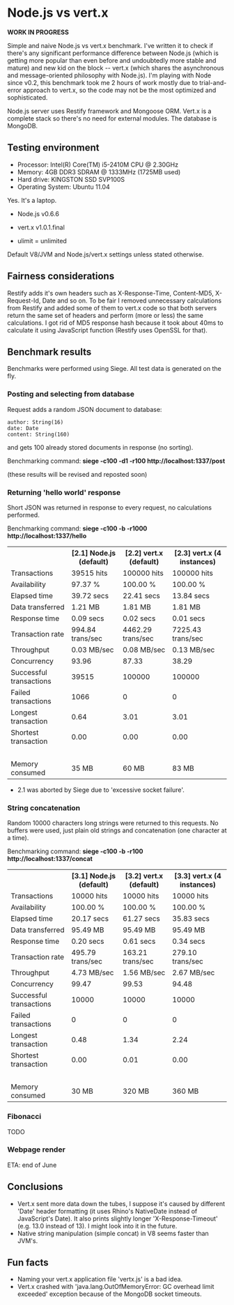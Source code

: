 Node.js vs vert.x
=================

**WORK IN PROGRESS**

Simple and naive Node.js vs vert.x benchmark. I've written it to check if there's any significant performance difference between Node.js (which is getting more popular than even before and undoubtedly more stable and mature) and new kid on the block -- vert.x (which shares the asynchronous and message-oriented philosophy with Node.js). I'm playing with Node since v0.2, this benchmark took me 2 hours of work mostly due to trial-and-error approach to vert.x, so the code may not be the most optimized and sophisticated.

Node.js server uses Restify framework and Mongoose ORM. Vert.x is a complete stack so there's no need for external modules. The database is MongoDB.

Testing environment
-------------------

* Processor: Intel(R) Core(TM) i5-2410M CPU @ 2.30GHz
* Memory: 4GB DDR3 SDRAM @ 1333MHz (1725MB used)
* Hard drive: KINGSTON SSD SVP100S
* Operating System: Ubuntu 11.04

Yes. It's a laptop.

* Node.js v0.6.6
* vert.x v1.0.1.final

* ulimit = unlimited

Default V8/JVM and Node.js/vert.x settings unless stated otherwise.

Fairness considerations
-----------------------

Restify adds it's own headers such as X-Response-Time, Content-MD5, X-Request-Id, Date and so on. To be fair I removed unnecessary calculations from Restify and added some of them to vert.x code so that both servers return the same set of headers and perform (more or less) the same calculations. I got rid of MD5 response hash because it took about 40ms to calculate it using JavaScript function (Restify uses OpenSSL for that).

Benchmark results
-----------------

Benchmarks were performed using Siege. All test data is generated on the fly.

### Posting and selecting from database

Request adds a random JSON document to database:

    author: String(16)
    date: Date
    content: String(160)

and gets 100 already stored documents in response (no sorting).

Benchmarking command: **siege -c100 -d1 -r100 http://localhost:1337/post**

(these results will be revised and reposted soon)

### Returning 'hello world' response

Short JSON was returned in response to every request, no calculations performed.

Benchmarking command: **siege -c100 -b -r1000 http://localhost:1337/hello**

<table>
  <tr>
    <th></th>
    <th>[2.1] Node.js (default)</th>
    <th>[2.2] vert.x (default)</th>
    <th>[2.3] vert.x (4 instances)</th>
  </tr>
  <tr>
    <td>Transactions</td>
    <td>39515 hits</td>
    <td>100000 hits</td>
    <td>100000 hits</td>
  </tr>
  <tr>
    <td>Availability</td>
    <td>97.37 %</td>
    <td>100.00 %</td>
    <td>100.00 %</td>
  </tr>
  <tr>
    <td>Elapsed time</td>
    <td>39.72 secs</td>
    <td>22.41 secs</td>
    <td>13.84 secs</td>
  </tr>
  <tr>
    <td>Data transferred</td>
    <td>1.21 MB</td>
    <td>1.81 MB</td>
    <td>1.81 MB</td>
  </tr>
  <tr>
    <td>Response time</td>
    <td>0.09 secs</td>
    <td>0.02 secs</td>
    <td>0.01 secs</td>
  </tr>
  <tr>
    <td>Transaction rate</td>
    <td>994.84 trans/sec</td>
    <td>4462.29 trans/sec</td>
    <td>7225.43 trans/sec</td>
  </tr>
  <tr>
    <td>Throughput</td>
    <td>0.03 MB/sec</td>
    <td>0.08 MB/sec</td>
    <td>0.13 MB/sec</td>
  </tr>
  <tr>
    <td>Concurrency</td>
    <td>93.96</td>
    <td>87.33</td>
    <td>38.29</td>
  </tr>
  <tr>
    <td>Successful transactions</td>
    <td>39515</td>
    <td>100000</td>
    <td>100000</td>
  </tr>
  <tr>
    <td>Failed transactions</td>
    <td>1066</td>
    <td>0</td>
    <td>0</td>
  </tr>
  <tr>
    <td>Longest transaction</td>
    <td>0.64</td>
    <td>3.01</td>
    <td>3.01</td>
  </tr>
  <tr>
    <td>Shortest transaction</td>
    <td>0.00</td>
    <td>0.00</td>
    <td>0.00</td>
  </tr>
  <tr>
    <td>&nbsp;</td>
    <td>&nbsp;</td>
    <td>&nbsp;</td>
    <td>&nbsp;</td>
  </tr>
  <tr>
    <td>Memory consumed</td>
    <td>35 MB</td>
    <td>60 MB</td>
    <td>83 MB</td>
  </tr>
</table>

* 2.1 was aborted by Siege due to 'excessive socket failure'.

### String concatenation

Random 10000 characters long strings were returned to this requests. No buffers were used, just plain old strings and concatenation (one character at a time).

Benchmarking command: **siege -c100 -b -r100 http://localhost:1337/concat**

<table>
  <tr>
    <th></th>
    <th>[3.1] Node.js (default)</th>
    <th>[3.2] vert.x (default)</th>
    <th>[3.3] vert.x (4 instances)</th>
  </tr>
  <tr>
    <td>Transactions</td>
    <td>10000 hits</td>
    <td>10000 hits</td>
    <td>10000 hits</td>
  </tr>
  <tr>
    <td>Availability</td>
    <td>100.00 %</td>
    <td>100.00 %</td>
    <td>100.00 %</td>
  </tr>
  <tr>
    <td>Elapsed time</td>
    <td>20.17 secs</td>
    <td>61.27 secs</td>
    <td>35.83 secs</td>
  </tr>
  <tr>
    <td>Data transferred</td>
    <td>95.49 MB</td>
    <td>95.49 MB</td>
    <td>95.49 MB</td>
  </tr>
  <tr>
    <td>Response time</td>
    <td>0.20 secs</td>
    <td>0.61 secs</td>
    <td>0.34 secs</td>
  </tr>
  <tr>
    <td>Transaction rate</td>
    <td>495.79 trans/sec</td>
    <td>163.21 trans/sec</td>
    <td>279.10 trans/sec</td>
  </tr>
  <tr>
    <td>Throughput</td>
    <td>4.73 MB/sec</td>
    <td>1.56 MB/sec</td>
    <td>2.67 MB/sec</td>
  </tr>
  <tr>
    <td>Concurrency</td>
    <td>99.47</td>
    <td>99.53</td>
    <td>94.48</td>
  </tr>
  <tr>
    <td>Successful transactions</td>
    <td>10000</td>
    <td>10000</td>
    <td>10000</td>
  </tr>
  <tr>
    <td>Failed transactions</td>
    <td>0</td>
    <td>0</td>
    <td>0</td>
  </tr>
  <tr>
    <td>Longest transaction</td>
    <td>0.48</td>
    <td>1.34</td>
    <td>2.24</td>
  </tr>
  <tr>
    <td>Shortest transaction</td>
    <td>0.00</td>
    <td>0.01</td>
    <td>0.00</td>
  </tr>
  <tr>
    <td>&nbsp;</td>
    <td>&nbsp;</td>
    <td>&nbsp;</td>
    <td>&nbsp;</td>
  </tr>
  <tr>
    <td>Memory consumed</td>
    <td>30 MB</td>
    <td>320 MB</td>
    <td>360 MB</td>
  </tr>
</table>

### Fibonacci

TODO

### Webpage render

ETA: end of June

Conclusions
-----------

* Vert.x sent more data down the tubes, I suppose it's caused by different 'Date' header formatting (it uses Rhino's NativeDate instead of JavaScript's Date). It also prints slightly longer 'X-Response-Timeout' (e.g. 13.0 instead of 13). I might look into it in the future.
* Native string manipulation (simple concat) in V8 seems faster than JVM's.

Fun facts
---------

* Naming your vert.x application file 'vertx.js' is a bad idea.
* Vert.x crashed with 'java.lang.OutOfMemoryError: GC overhead limit exceeded' exception because of the MongoDB socket timeouts.
